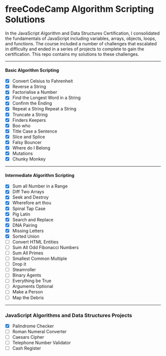# freeCodeCamp Algorithm Scripting Solutions

In the JavaScript Algorithm and Data Structures Certification, I consolidated the fundamentals of JavaScript including variables, arrays, objects, loops, and functions.
The course included a number of challenges that escalated in difficulty and ended in a series of projects to complete to gain the certification. This repo contains my solutions to these challenges.

---

#### Basic Algorithm Scripting

- [x] Convert Celsius to Fahrenheit
- [x] Reverse a String
- [x] Factorialise a Number
- [x] Find the Longest Word in a String
- [x] Confirm the Ending
- [x] Repeat a String Repeat a String
- [x] Truncate a String
- [x] Finders Keepers
- [x] Boo who
- [x] Title Case a Sentence
- [x] Slice and Splice
- [x] Falsy Bouncer
- [x] Where do I Belong
- [x] Mutations
- [x] Chunky Monkey

---

#### Intermediate Algorithm Scripting

- [x] Sum all Number in a Range
- [x] Diff Two Arrays
- [x] Seek and Destroy
- [x] Wherefore art thou
- [x] Spinal Tap Case
- [x] Pig Latin
- [x] Search and Replace
- [x] DNA Pairing
- [x] Missing Letters
- [x] Sorted Union
- [ ] Convert HTML Entities
- [ ] Sum All Odd Fibonacci Numbers
- [ ] Sum All Primes
- [ ] Smallest Common Multiple
- [ ] Drop it
- [ ] Steamroller
- [ ] Binary Agents
- [ ] Everything be True
- [ ] Arguments Optional
- [ ] Make a Person
- [ ] Map the Debris

---

### JavaScript Algorithms and Data Structures Projects

- [x] Palindrome Checker
- [ ] Roman Numeral Converter
- [ ] Caesars Cipher
- [ ] Telephone Number Validator
- [ ] Cash Register

